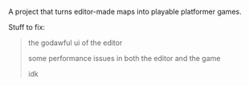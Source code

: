 A project that turns editor-made maps into playable platformer games.

Stuff to fix:
> the godawful ui of the editor
> 
> some performance issues in both the editor and the game
> 
> idk
